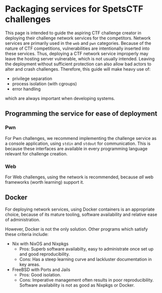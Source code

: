 # Packaging services for SpetsCTF challenges

This page is intended to guide the aspiring CTF challenge creator in
deploying their challenge network services for the competitors. Network
services are primarily used in the `web` and `pwn` categories. Because of
the nature of CTF competitions, vulnerabilities are intentionally inserted
into these services. Thus, deploying a CTF network service improperly may
leave the hosting server vulnerable, which is not usually intended. Leaving
the deployment without sufficient protection can also allow bad actors to
alter and crash challenges. Therefore, this guide will make heavy use of:

- privilege separation
- process isolation (with cgroups)
- error handling

which are always important when developing systems.

## Programming the service for ease of deployment

### Pwn

For Pwn challenges, we recommend implementing the challenge service as a
console application, using `stdin` and `stdout` for communication. This is
because these interfaces are available in every programming language relevant
for challenge creation.

### Web

For Web challenges, using the network is recommended, because _all_ web
frameworks (worth learning) support it.

## Docker

For deploying network services, using Docker containers is an appropriate
choice, because of its mature tooling, software availability and relative
ease of administration.

However, Docker is not the only solution. Other programs which satisfy these criteria include:

- Nix with NixOS and Nixpkgs
  - Pros: Superb software availabilty, easy to administrate once set up and good reproducibility.
  - Cons: Has a steep learning curve and lackluster documentation in key areas.
- FreeBSD with Ports and Jails
  - Pros: Good isolation.
  - Cons: Imperative management often results in poor reproducibility. Software availability is not as good as Nixpkgs or Docker.
